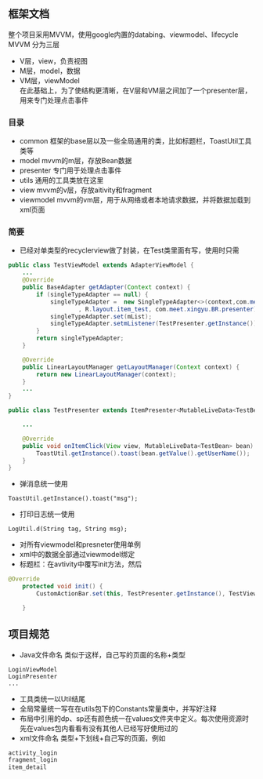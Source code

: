 ## 框架文档
整个项目采用MVVM，使用google内置的databing、viewmodel、lifecycle  
MVVM 分为三层
- V层，view，负责视图
- M层，model，数据
- VM层，viewModel  
在此基础上，为了使结构更清晰，在V层和VM层之间加了一个presenter层，用来专门处理点击事件
### 目录
- common 框架的base层以及一些全局通用的类，比如标题栏，ToastUtil工具类等
- model mvvm的m层，存放Bean数据
- presenter 专门用于处理点击事件
- utils 通用的工具类放在这里
- view mvvm的v层，存放aitivity和fragment
- viewmodel mvvm的vm层，用于从网络或者本地请求数据，并将数据加载到xml页面
### 简要
- 已经对单类型的recyclerview做了封装，在Test类里面有写，使用时只需
```java
public class TestViewModel extends AdapterViewModel {
    ...
    @Override
    public BaseAdapter getAdapter(Context context) {
        if (singleTypeAdapter == null) {
            singleTypeAdapter =  new SingleTypeAdapter<>(context,com.meet.xingyu.BR.data
                    , R.layout.item_test, com.meet.xingyu.BR.presenter);
            singleTypeAdapter.set(mList);
            singleTypeAdapter.setmListener(TestPresenter.getInstance());
        }
        return singleTypeAdapter;
    }

    @Override
    public LinearLayoutManager getLayoutManager(Context context) {
        return new LinearLayoutManager(context);
    }
    ...
}
```

```java
public class TestPresenter extends ItemPresenter<MutableLiveData<TestBean>> {

    ...

    @Override
    public void onItemClick(View view, MutableLiveData<TestBean> bean) {
        ToastUtil.getInstance().toast(bean.getValue().getUserName());
    }
}
```


- 弹消息统一使用
```
ToastUtil.getInstance().toast("msg");
```
- 打印日志统一使用

```
LogUtil.d(String tag, String msg);
```
- 对所有viewmodel和presneter使用单例
- xml中的数据全部通过viewmodel绑定
- 标题栏：在avtivity中覆写init方法，然后
```java
@Override
    protected void init() {
        CustomActionBar.set(this, TestPresenter.getInstance(), TestViewModel.getInstance().getTitle());

    }
```

## 项目规范
- Java文件命名
类似于这样，自己写的页面的名称+类型  

```
LoginViewModel
LoginPresenter
...
```

- 工具类统一以Util结尾
- 全局常量统一写在在utils包下的Constants常量类中，并写好注释
- 布局中引用的dp、sp还有颜色统一在values文件夹中定义。每次使用资源时先在values包内看看有没有其他人已经写好使用过的
- xml文件命名
类型+下划线+自己写的页面，例如  

```xml
activity_login
fragment_login
item_detail
```




